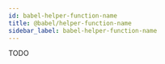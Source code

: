 ```yaml
---
id: babel-helper-function-name
title: @babel/helper-function-name
sidebar_label: babel-helper-function-name
---
```


TODO

